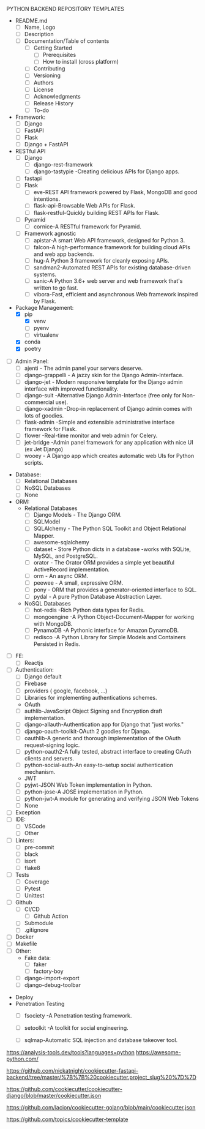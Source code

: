 PYTHON BACKEND REPOSITORY TEMPLATES


- README.md
  - [ ] Name, Logo
  - [ ] Description
  - [ ] Documentation/Table of contents
    - [ ] Getting Started
      - [ ] Prerequisites
      - [ ] How to install (cross platform)
    - [ ] Contributing
    - [ ] Versioning
    - [ ] Authors
    - [ ] License
    - [ ] Acknowledgments
    - [ ] Release History
    - [ ] To-do
- Framework:
  - [ ] Django
  - [ ] FastAPI
  - [ ] Flask
  - [ ] Django + FastAPI
- RESTful API
  - [ ] Django
    - [ ] django-rest-framework
    - [ ] django-tastypie -Creating delicious APIs for Django apps.
  - [ ] fastapi
  - [ ] Flask
    - [ ] eve-REST API framework powered by Flask, MongoDB and good intentions.
    - [ ] flask-api-Browsable Web APIs for Flask.
    - [ ] flask-restful-Quickly building REST APIs for Flask.
  - [ ] Pyramid
    - [ ] cornice-A RESTful framework for Pyramid.
  - [ ] Framework agnostic
    - [ ] apistar-A smart Web API framework, designed for Python 3.
    - [ ] falcon-A high-performance framework for building cloud APIs and web app backends.
    - [ ] hug-A Python 3 framework for cleanly exposing APIs.
    - [ ] sandman2-Automated REST APIs for existing database-driven systems.
    - [ ] sanic-A Python 3.6+ web server and web framework that's written to go fast.
    - [ ] vibora-Fast, efficient and asynchronous Web framework inspired by Flask.
- Package Management:
  - [x] pip
    - [x] venv
    - [ ] pyenv
    - [ ] virtualenv
  - [x] conda
  - [x] poetry
- [ ] Admin Panel:
  - [ ] ajenti - The admin panel your servers deserve.
  - [ ] django-grappelli - A jazzy skin for the Django Admin-Interface.
  - [ ] django-jet - Modern responsive template for the Django admin interface with improved functionality.
  - [ ] django-suit -Alternative Django Admin-Interface (free only for Non-commercial use).
  - [ ] django-xadmin -Drop-in replacement of Django admin comes with lots of goodies.
  - [ ] flask-admin -Simple and extensible administrative interface framework for Flask.
  - [ ] flower -Real-time monitor and web admin for Celery.
  - [ ] jet-bridge -Admin panel framework for any application with nice UI (ex Jet Django)
  - [ ] wooey - A Django app which creates automatic web UIs for Python scripts.
- Database:
  - [ ] Relational Databases
  - [ ] NoSQL Databases
  - [ ] None
- ORM:
  - Relational Databases
    - [ ] Django Models - The Django ORM.
    - [ ] SQLModel
    - [ ] SQLAlchemy - The Python SQL Toolkit and Object Relational Mapper.
    - [ ] awesome-sqlalchemy
    - [ ] dataset - Store Python dicts in a database -works with SQLite, MySQL, and PostgreSQL.
    - [ ] orator - The Orator ORM provides a simple yet beautiful ActiveRecord implementation.
    - [ ] orm - An async ORM.
    - [ ] peewee - A small, expressive ORM.
    - [ ] pony - ORM that provides a generator-oriented interface to SQL.
    - [ ] pydal - A pure Python Database Abstraction Layer.

  - NoSQL Databases
    - [ ] hot-redis -Rich Python data types for Redis.
    - [ ] mongoengine -A Python Object-Document-Mapper for working with MongoDB.
    - [ ] PynamoDB -A Pythonic interface for Amazon DynamoDB.
    - [ ] redisco -A Python Library for Simple Models and Containers Persisted in Redis.

- [ ] FE:
  - [ ] Reactjs
- [ ] Authentication:
  - [ ] Django default
  - [ ] Firebase
  - [ ] providers ( google, facebook, …)
  - [ ] Libraries for implementing authentications schemes.
  * OAuth
   - [ ] authlib-JavaScript Object Signing and Encryption draft implementation.
   - [ ] django-allauth-Authentication app for Django that "just works."
   - [ ] django-oauth-toolkit-OAuth 2 goodies for Django.
   - [ ] oauthlib-A generic and thorough implementation of the OAuth request-signing logic.
   - [ ] python-oauth2-A fully tested, abstract interface to creating OAuth clients and servers.
   - [ ] python-social-auth-An easy-to-setup social authentication mechanism.
  * JWT
   - [ ] pyjwt-JSON Web Token implementation in Python.
   - [ ] python-jose-A JOSE implementation in Python.
   - [ ] python-jwt-A module for generating and verifying JSON Web Tokens
  - [ ] None
- [ ] Exception
- [ ] IDE:
  - [ ] VSCode
  - [ ] Other
- [ ] Linters:
  - [ ] pre-commit
  - [ ] black
  - [ ] isort
  - [ ] flake8
- [ ] Tests
  - [ ] Coverage
  - [ ] Pytest
  - [ ] Unittest
- [ ] Github
  - [ ] CI/CD
    - [ ] Github Action
  - [ ] Submodule
  - [ ] .gitignore
- [ ] Docker
- [ ] Makefile
- [ ] Other:
  - Fake data:
    - [ ] faker
    - [ ] factory-boy
  - [ ] django-import-export
  - [ ] django-debug-toolbar
- Deploy
- Penetration Testing
  - [ ] fsociety -A Penetration testing framework.
  - [ ] setoolkit -A toolkit for social engineering.
  - [ ] sqlmap-Automatic SQL injection and database takeover tool.


https://analysis-tools.dev/tools?languages=python
https://awesome-python.com/

https://github.com/nickatnight/cookiecutter-fastapi-backend/tree/master/%7B%7B%20cookiecutter.project_slug%20%7D%7D

https://github.com/cookiecutter/cookiecutter-django/blob/master/cookiecutter.json

https://github.com/lacion/cookiecutter-golang/blob/main/cookiecutter.json

https://github.com/topics/cookiecutter-template


